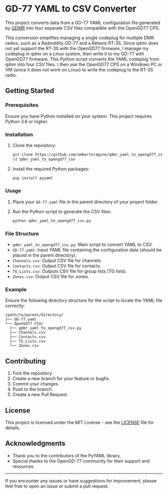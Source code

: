 # GD-77 YAML to CSV Converter

This project converts data from a GD-77 YAML configuration file generated by [QDMR](https://github.com/hmatuschek/qdmr) into four separate CSV files compatible with the OpenGD77 CPS.

This conversion simplifies managing a single codeplug for multiple DMR radios, such as a Radioddity GD-77 and a Retevis RT-3S. Since qdmr does not yet support the RT-3S with the OpenGD77 firmware, I manage my codeplug in qdmr on a Linux system, then write it to my GD-77 with OpenGD77 firmware. This Python script converts the YAML codeplug from qdmr into four CSV files. I then use the OpenGD77 CPS on a Windows PC or VM (since it does not work on Linux) to write the codeplug to the RT-3S radio.

## Getting Started

### Prerequisites

Ensure you have Python installed on your system. This project requires Python 3.6 or higher.

### Installation

1. Clone the repository:

   ```bash
   git clone https://github.com/umbertoragone/qdmr_yaml_to_opengd77_csv.git
   cd qdmr_yaml_to_opengd77_csv
   ```

2. Install the required Python packages:

   ```bash
   pip install pyyaml
   ```

### Usage

1. Place your `GD-77.yaml` file in the parent directory of your project folder.
2. Run the Python script to generate the CSV files:

   ```bash
   python qdmr_yaml_to_opengd77_csv.py
   ```

### File Structure

- `qdmr_yaml_to_opengd77_csv.py`: Main script to convert YAML to CSV.
- `GD-77.yaml`: Input YAML file containing the configuration data (should be placed in the parent directory).
- `Channels.csv`: Output CSV file for channels.
- `Contacts.csv`: Output CSV file for contacts.
- `TG_Lists.csv`: Outputs CSV file for group lists (TG lists).
- `Zones.csv`: Output CSV file for zones.

### Example

Ensure the following directory structure for the script to locate the YAML file correctly:

```
/path/to/parent/directory/
├── GD-77.yaml
└── OpenGD77 CSV/
  ├── qdmr_yaml_to_opengd77_csv.py
  ├── Channels.csv
  ├── Contacts.csv
  ├── TG_Lists.csv
  └── Zones.csv
```

## Contributing

1. Fork the repository.
2. Create a new branch for your feature or bugfix.
3. Commit your changes.
4. Push to the branch.
5. Create a new Pull Request.

## License

This project is licensed under the MIT License - see the [LICENSE](LICENSE) file for details.

## Acknowledgments

- Thank you to the contributors of the PyYAML library.
- Special thanks to the OpenGD-77 community for their support and resources.

---

If you encounter any issues or have suggestions for improvement, please feel free to open an issue or submit a pull request.
